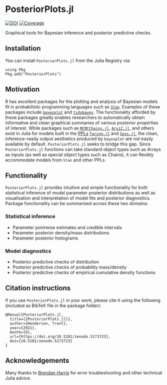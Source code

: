 # PosteriorPlots.jl

[![DOI](https://zenodo.org/badge/386667603.svg)](https://zenodo.org/badge/latestdoi/386667603)
[![Coverage](https://codecov.io/gh/hendersontrent/PosteriorPlots.jl/branch/master/graph/badge.svg)](https://codecov.io/gh/hendersontrent/PosteriorPlots.jl)

Graphical tools for Bayesian inference and posterior predictive checks.

## Installation

You can install `PosteriorPlots.jl` from the Julia Registry via:

```
using Pkg
Pkg.add("PosteriorPlots")
```

## Motivation

R has excellent packages for the plotting and analysis of Bayesian models fit in probabilistic programming languages such as [`Stan`](https://mc-stan.org). Examples of these packages include [`bayesplot`](http://mc-stan.org/bayesplot/) and [`tidybayes`](http://mjskay.github.io/tidybayes/). The functionality afforded by these packages greatly enables researchers to automatically obtain informative and clean graphical summaries of various posterior properties of interest. While packages such as [`MCMCChains.jl`](https://turinglang.github.io/MCMCChains.jl/dev/), [`ArviZ.jl`](https://arviz-devs.github.io/ArviZ.jl/stable/), and others exist in Julia for models built in the [PPLs](https://en.wikipedia.org/wiki/Probabilistic_programming) [`Turing.jl`](https://turing.ml/stable/) and [`Soss.jl`](https://github.com/cscherrer/Soss.jl), the clean, inference-ready output aesthetics produced by `bayesplot` are not easily available by default. `PosteriorPlots.jl` seeks to bridge this gap. Since `PosteriorPlots.jl` functions can take standard object types such as Arrays as inputs (as well as special object types such as Chains), it can flexibly accommodate models from `Stan` and other PPLs.

## Functionality

`PosteriorPlots.jl` provides intuitive and simple functionality for both statistical inference of model parameter posterior distributions as well as visualisation and interpretation of model fits and posterior diagnostics. Package functionality can be summarised across these two domains:

### Statistical inference

* Parameter pointwise estimates and credible intervals
* Parameter posterior density/mass distributions
* Parameter posterior histograms

### Model diagnostics

* Posterior predictive checks of distribution
* Posterior predictive checks of probability mass/density
* Posterior predictive checks of empirical cumulative density functions

## Citation instructions

If you use `PosteriorPlots.jl` in your work, please cite it using the following (included as BibTeX file in the package folder):

```
@Manual{PosteriorPlots.jl,
  title={{PosteriorPlots.jl}},
  author={Henderson, Trent},
  year={2021},
  month={6},
  url={https://doi.org/10.5281/zenodo.5173723},
  doi={10.5281/zenodo.5173723}
}
```

## Acknowledgements

Many thanks to [Brendan Harris](https://github.com/brendanjohnharris) for error troubleshooting and other technical Julia advice.
